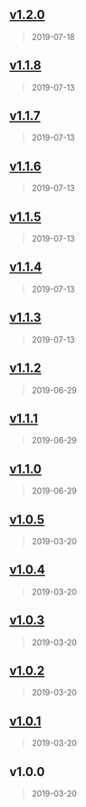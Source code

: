 
<a name="v1.2.0"></a>
## [v1.2.0](https://github.com/joshuatvernon/cbf/compare/v1.1.8...v1.2.0)

> 2019-07-18


<a name="v1.1.8"></a>
## [v1.1.8](https://github.com/joshuatvernon/cbf/compare/v1.1.7...v1.1.8)

> 2019-07-13


<a name="v1.1.7"></a>
## [v1.1.7](https://github.com/joshuatvernon/cbf/compare/v1.1.6...v1.1.7)

> 2019-07-13


<a name="v1.1.6"></a>
## [v1.1.6](https://github.com/joshuatvernon/cbf/compare/v1.1.5...v1.1.6)

> 2019-07-13


<a name="v1.1.5"></a>
## [v1.1.5](https://github.com/joshuatvernon/cbf/compare/v1.1.4...v1.1.5)

> 2019-07-13


<a name="v1.1.4"></a>
## [v1.1.4](https://github.com/joshuatvernon/cbf/compare/v1.1.3...v1.1.4)

> 2019-07-13


<a name="v1.1.3"></a>
## [v1.1.3](https://github.com/joshuatvernon/cbf/compare/v1.1.2...v1.1.3)

> 2019-07-13


<a name="v1.1.2"></a>
## [v1.1.2](https://github.com/joshuatvernon/cbf/compare/v1.1.1...v1.1.2)

> 2019-06-29


<a name="v1.1.1"></a>
## [v1.1.1](https://github.com/joshuatvernon/cbf/compare/v1.1.0...v1.1.1)

> 2019-06-29


<a name="v1.1.0"></a>
## [v1.1.0](https://github.com/joshuatvernon/cbf/compare/v1.0.5...v1.1.0)

> 2019-06-29


<a name="v1.0.5"></a>
## [v1.0.5](https://github.com/joshuatvernon/cbf/compare/v1.0.4...v1.0.5)

> 2019-03-20


<a name="v1.0.4"></a>
## [v1.0.4](https://github.com/joshuatvernon/cbf/compare/v1.0.3...v1.0.4)

> 2019-03-20


<a name="v1.0.3"></a>
## [v1.0.3](https://github.com/joshuatvernon/cbf/compare/v1.0.2...v1.0.3)

> 2019-03-20


<a name="v1.0.2"></a>
## [v1.0.2](https://github.com/joshuatvernon/cbf/compare/v1.0.1...v1.0.2)

> 2019-03-20


<a name="v1.0.1"></a>
## [v1.0.1](https://github.com/joshuatvernon/cbf/compare/v1.0.0...v1.0.1)

> 2019-03-20


<a name="v1.0.0"></a>
## v1.0.0

> 2019-03-20

